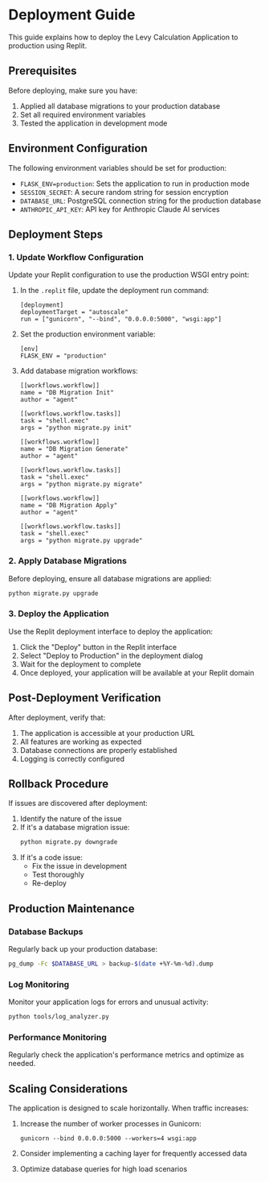 # Deployment Guide

This guide explains how to deploy the Levy Calculation Application to production using Replit.

## Prerequisites

Before deploying, make sure you have:

1. Applied all database migrations to your production database
2. Set all required environment variables
3. Tested the application in development mode

## Environment Configuration

The following environment variables should be set for production:

- `FLASK_ENV=production`: Sets the application to run in production mode
- `SESSION_SECRET`: A secure random string for session encryption
- `DATABASE_URL`: PostgreSQL connection string for the production database
- `ANTHROPIC_API_KEY`: API key for Anthropic Claude AI services

## Deployment Steps

### 1. Update Workflow Configuration

Update your Replit configuration to use the production WSGI entry point:

1. In the `.replit` file, update the deployment run command:

   ```
   [deployment]
   deploymentTarget = "autoscale"
   run = ["gunicorn", "--bind", "0.0.0.0:5000", "wsgi:app"]
   ```

2. Set the production environment variable:

   ```
   [env]
   FLASK_ENV = "production"
   ```

3. Add database migration workflows:

   ```
   [[workflows.workflow]]
   name = "DB Migration Init"
   author = "agent"

   [[workflows.workflow.tasks]]
   task = "shell.exec"
   args = "python migrate.py init"

   [[workflows.workflow]]
   name = "DB Migration Generate"
   author = "agent"

   [[workflows.workflow.tasks]]
   task = "shell.exec"
   args = "python migrate.py migrate"

   [[workflows.workflow]]
   name = "DB Migration Apply"
   author = "agent"

   [[workflows.workflow.tasks]]
   task = "shell.exec"
   args = "python migrate.py upgrade"
   ```

### 2. Apply Database Migrations

Before deploying, ensure all database migrations are applied:

```bash
python migrate.py upgrade
```

### 3. Deploy the Application

Use the Replit deployment interface to deploy the application:

1. Click the "Deploy" button in the Replit interface
2. Select "Deploy to Production" in the deployment dialog
3. Wait for the deployment to complete
4. Once deployed, your application will be available at your Replit domain

## Post-Deployment Verification

After deployment, verify that:

1. The application is accessible at your production URL
2. All features are working as expected
3. Database connections are properly established
4. Logging is correctly configured

## Rollback Procedure

If issues are discovered after deployment:

1. Identify the nature of the issue
2. If it's a database migration issue:
   ```bash
   python migrate.py downgrade
   ```
3. If it's a code issue:
   - Fix the issue in development
   - Test thoroughly
   - Re-deploy

## Production Maintenance

### Database Backups

Regularly back up your production database:

```bash
pg_dump -Fc $DATABASE_URL > backup-$(date +%Y-%m-%d).dump
```

### Log Monitoring

Monitor your application logs for errors and unusual activity:

```bash
python tools/log_analyzer.py
```

### Performance Monitoring

Regularly check the application's performance metrics and optimize as needed.

## Scaling Considerations

The application is designed to scale horizontally. When traffic increases:

1. Increase the number of worker processes in Gunicorn:

   ```
   gunicorn --bind 0.0.0.0:5000 --workers=4 wsgi:app
   ```

2. Consider implementing a caching layer for frequently accessed data

3. Optimize database queries for high load scenarios
